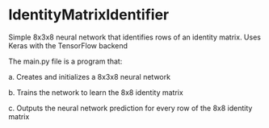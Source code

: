 # IdentityMatrixIdentifier
Simple 8x3x8 neural network that identifies rows of an identity matrix. Uses Keras with the TensorFlow backend

The main.py file is a program that:
  
  a. Creates and initializes a 8x3x8 neural network
  
  b. Trains the network to learn the 8x8 identity matrix
  
  c. Outputs the neural network prediction for every row of
    the 8x8 identity matrix
